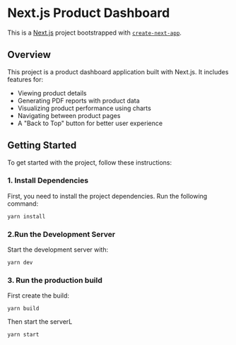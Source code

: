 # Next.js Product Dashboard

This is a [Next.js](https://nextjs.org/) project bootstrapped with [`create-next-app`](https://github.com/vercel/next.js/tree/canary/packages/create-next-app).

## Overview

This project is a product dashboard application built with Next.js. It includes features for:

- Viewing product details
- Generating PDF reports with product data
- Visualizing product performance using charts
- Navigating between product pages
- A "Back to Top" button for better user experience

## Getting Started

To get started with the project, follow these instructions:

### 1. Install Dependencies

First, you need to install the project dependencies. Run the following command:

```
yarn install
```

### 2.Run the Development Server

Start the development server with:

```
yarn dev
```

### 3. Run the production build

First create the build:

```
yarn build
```

Then start the serverL

```
yarn start
```